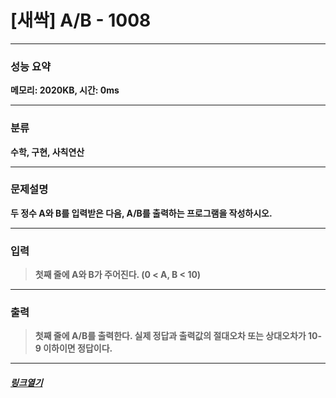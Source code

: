 # [새싹] A/B - 1008
___
### **성능 요약**  
**메모리: 2020KB, 시간: 0ms**
___
### **분류**
**수학, 구현, 사칙연산**
___
### **문제설명**  
**두 정수 A와 B를 입력받은 다음, A/B를 출력하는 프로그램을 작성하시오.**
___
### **입력**  
 > **첫째 줄에 A와 B가 주어진다. (0 < A, B < 10)**
 
 ___
### **출력**  
 > **첫째 줄에 A/B를 출력한다. 실제 정답과 출력값의 절대오차 또는 상대오차가 10-9 이하이면 정답이다.**
 
 ____
 ##### [*링크열기*](https://www.acmicpc.net/problem/1008)